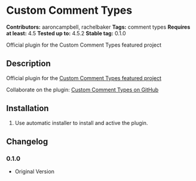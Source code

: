 # Custom Comment Types
**Contributors:** aaroncampbell, rachelbaker
**Tags:** comment types
**Requires at least:** 4.5
**Tested up to:** 4.5.2
**Stable tag:** 0.1.0

Official plugin for the Custom Comment Types featured project

## Description

Official plugin for the <a href="https://core.trac.wordpress.org/ticket/35214">Custom Comment Types featured project</a>

Collaborate on the plugin: <a href="https://github.com/aaroncampbell/custom-comment-types">Custom Comment Types on GitHub</a>

## Installation

1. Use automatic installer to install and active the plugin.

## Changelog

### 0.1.0
* Original Version
